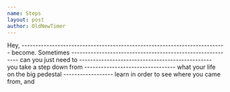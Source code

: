 ```yaml
---
name: Steps
layout: post
author: OldNewTimer
---
```

Hey, -------------------------------------------------------------------------- become.
Sometimes ----------------------------------------------------------- can
you just need to ------------------------------------------------ you
take a step down from --------------------------------- what
your life on the big pedestal ------------------ learn
in order to see where you came from, and